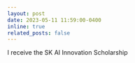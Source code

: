 ```yaml
---
layout: post
date: 2023-05-11 11:59:00-0400
inline: true
related_posts: false
---
```

I receive the SK AI Innovation Scholarship
